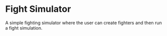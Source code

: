 # Fight Simulator

A simple fighting simulator where the user can create fighters and then run a fight simulation.
